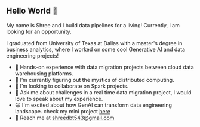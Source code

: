 ## Hello World 👋
My name is Shree and I build data pipelines for a living! Currently, I am looking for an opportunity.

I graduated from University of Texas at Dallas with a master's degree in business analytics, where I worked on some cool Generative AI and data engineering projects!


- 💼 Hands-on experience with data migration projects between cloud data warehousing platforms.
- 🔭 I’m currently figuring out the mystics of distributed computing.
- 👯 I’m looking to collaborate on Spark projects.
- 💬 Ask me about challenges in a real time data migration project, I would love to speak about my experience.
- 😃 I'm excited about how GenAI can transform data engineering landscape. check my mini project [here](https://github.com/sree2798/Talk-to-a-database-using-GenAI)
- 📧 Reach me at shreedbt543@gmail.com

